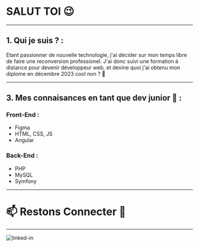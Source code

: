 # SALUT TOI 😉
***
## 1. Qui je suis ? :
  Etant passionner de nouvelle technologie, j'ai décider sur mon temps libre de faire une reconversion professionel.
  J'ai donc suivi une formation à distance pour devenir développeur web,
  et devine quoi j'ai obtenu mon diplome en décembre 2023 cool non ? 🤗
***
## 3. Mes connaisances en tant que dev junior 💪 :
  ### Front-End :
  - Figma
  - HTML, CSS, JS
  - Angular
  ### Back-End :
  - PHP
  - MySQL
  - Symfony
***
# 📫 Restons Connecter 🤝
***
[<img align="left" alt="linked-in" src="https://img.shields.io/badge/linkedin-%230077B5.svg?&style=for-the-badge&logo=linkedin&logoColor=white" />](https://www.linkedin.com/in/gregory-tahir-6858b3249/)
